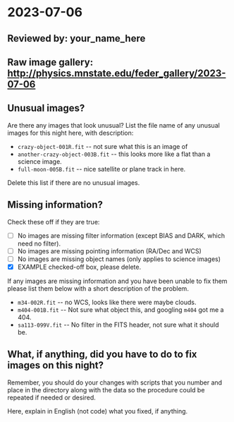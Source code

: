 # 2023-07-06

## Reviewed by:   your_name_here

## Raw image gallery: http://physics.mnstate.edu/feder_gallery/2023-07-06

## Unusual images?

Are there any images that look unusual? List the file name of any unusual images for this night here, with description:

+ `crazy-object-001R.fit` -- not sure what this is an image of
+ `another-crazy-object-003B.fit` -- this looks more like a flat than a science image.
+ `full-moon-005B.fit` -- nice satellite or plane track in here.

Delete this list if there are no unusual images.

## Missing information?

Check these off if they are true:

- [ ] No images are missing filter information (except BIAS and DARK, which need no filter).
- [ ] No images are missing pointing information (RA/Dec and WCS)
- [ ] No images are missing object names (only applies to science images)
- [x] EXAMPLE checked-off box, please delete.

If any images are missing information and you have been unable to fix them please list
them below with a short description of the problem.

+ `m34-002R.fit` -- no WCS, looks like there were maybe clouds.
+ `m404-001B.fit` -- Not sure what object this, and googling `m404` got me a 404.
+ `sa113-099V.fit` -- No filter in the FITS header, not sure what it should be.

## What, if anything, did you have to do to fix images on this night?

Remember, you should do your changes with scripts that you number and place in the
directory along with the data so the procedure could be repeated if needed or
desired.

Here, explain in English (not code) what you fixed, if anything.

